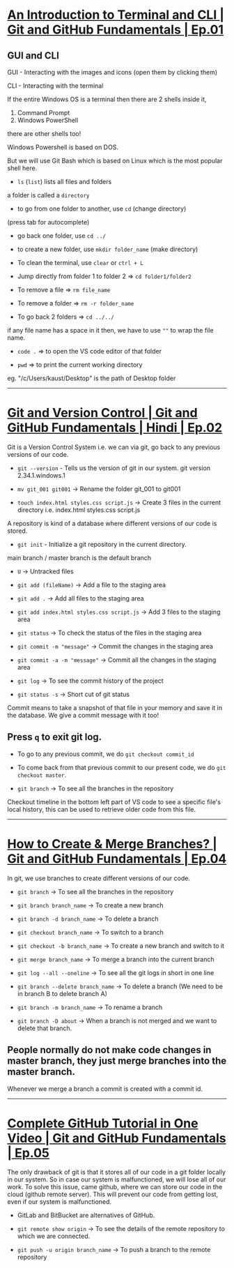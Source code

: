 # [An Introduction to Terminal and CLI | Git and GitHub Fundamentals | Ep.01](https://www.youtube.com/watch?v=3WQu7iWHAhI&list=PLfEr2kn3s-brBO7d9irTRvClcjiNhzczH)

## GUI and CLI

GUI - Interacting with the images and icons (open them by clicking them)

CLI - Interacting with the terminal

If the entire Windows OS is a terminal then there are 2 shells inside it, 
1. Command Prompt
2. Windows PowerShell

there are other shells too!

Windows Powershell is based on DOS.

But we will use Git Bash which is based on Linux which is the most popular shell here.

- `ls` (`list`) lists all files and folders

a folder is called a `directory`

- to go from one folder to another, use `cd` (change directory)

(press tab for autocomplete)

- go back one folder, use `cd ../`

- to create a new folder, use `mkdir folder_name` (make directory)

- To clean the terminal, use `clear` or `ctrl + L`

- Jump directly from folder 1 to folder 2 => `cd folder1/folder2`

- To remove a file => `rm file_name`

- To remove a folder => `rm -r folder_name`

- To go back 2 folders => `cd ../../`

if any file name has a space in it then, we have to use `""` to wrap the file name.

- `code .` => to open the VS code editor of that folder

- `pwd` => to print the current working directory

eg. "/c/Users/kaust/Desktop" is the path of Desktop folder

---

# [Git and Version Control | Git and GitHub Fundamentals | Hindi | Ep.02](https://www.youtube.com/watch?v=LdeNFQMI42o&list=PLfEr2kn3s-brBO7d9irTRvClcjiNhzczH&index=4)

Git is a Version Control System i.e. we can via git, go back to any previous versions of our code. 

- `git --version` - Tells us the version of git in our system.
git version 2.34.1.windows.1

- `mv git_001 git001` -> Rename the folder git_001 to git001

- `touch index.html styles.css script.js` -> Create 3 files in the current directory i.e. index.html styles.css script.js

A repository is kind of a database where different versions of our code is stored.

- `git init` - Initialize a git repository in the current directory.

main branch / master branch is the default branch

- `U` -> Untracked files

- `git add (fileName)` -> Add a file to the staging area

- `git add .` -> Add all files to the staging area

- `git add index.html styles.css script.js` -> Add 3 files to the staging area

- `git status` -> To check the status of the files in the staging area

- `git commit -m "message"` -> Commit the changes in the staging area

- `git commit -a -m "message"` -> Commit all the changes in the staging area

- `git log` -> To see the commit history of the project

- `git status -s` -> Short cut of git status

Commit means to take a snapshot of that file in your memory and save it in the database. We give a commit message with it too!

## Press `q` to exit git log.

- To go to any previous commit, we do `git checkout commit_id`

- To come back from that previous commit to our present code, we do `git checkout master`.

- `git branch` -> To see all the branches in the repository

Checkout timeline in the bottom left part of VS code to see a specific file's local history, this can be used to retrieve older code from this file.

---

# [How to Create & Merge Branches? | Git and GitHub Fundamentals | Ep.04](https://www.youtube.com/watch?v=UlckC6wLudI&list=PLfEr2kn3s-brBO7d9irTRvClcjiNhzczH&index=4)

In git, we use branches to create different versions of our code.

- `git branch` -> To see all the branches in the repository

- `git branch branch_name` -> To create a new branch

- `git branch -d branch_name` -> To delete a branch

- `git checkout branch_name` -> To switch to a branch

- `git checkout -b branch_name` -> To create a new branch and switch to it

- `git merge branch_name` -> To merge a branch into the current branch

- `git log --all --oneline` -> To see all the git logs in short in one line

- `git branch --delete branch_name` -> To delete a branch
(We need to be in branch B to delete branch A)

- `git branch -m branch_name` -> To rename a branch

- `git branch -D about` -> When a branch is not merged and we want to delete that branch.

## People normally do not make code changes in master branch, they just merge branches into the master branch.

Whenever we merge a branch a commit is created with a commit id.

---

# [Complete GitHub Tutorial in One Video | Git and GitHub Fundamentals | Ep.05](https://www.youtube.com/watch?v=5aslveqHw-4&list=PLfEr2kn3s-brBO7d9irTRvClcjiNhzczH&index=5)

The only drawback of git is that it stores all of our code in a git folder locally in our system. So in case our system is malfunctioned, we will lose all of our work. To solve this issue, came github, where we can store our code in the cloud (github remote server). This will prevent our code from getting lost, even if our system is malfunctioned.

- GitLab and BitBucket are alternatives of GitHub.

- `git remote show origin` -> To see the details of the remote repository to which we are connected.

- `git push -u origin branch_name` -> To push a branch to the remote repository